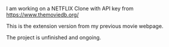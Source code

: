 I am working on a NETFLIX Clone with API key from https://www.themoviedb.org/

This is the extension version from my previous movie webpage.

The project is unfinished and ongoing.
